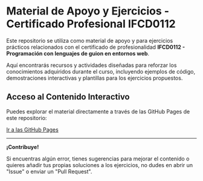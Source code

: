 # Material de Apoyo y Ejercicios - Certificado Profesional IFCD0112

Este repositorio se utiliza como material de apoyo y para ejercicios prácticos relacionados con el certificado de profesionalidad **IFCD0112 - Programación con lenguajes de guion en entornos web**.

Aquí encontrarás recursos y actividades diseñadas para reforzar los conocimientos adquiridos durante el curso, incluyendo ejemplos de código, demostraciones interactivas y plantillas para los ejercicios propuestos.

## Acceso al Contenido Interactivo

Puedes explorar el material directamente a través de las GitHub Pages de este repositorio:

[Ir a las GitHub Pages](https://jmpinero-avante.github.io/avante-ifcd0112-20250623/)

---

**¡Contribuye!**

Si encuentras algún error, tienes sugerencias para mejorar el contenido o quieres añadir tus propias soluciones a los ejercicios, no dudes en abrir un "Issue" o enviar un "Pull Request".
